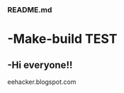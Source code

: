 ### README.md
-Make-build TEST 
=================
-Hi everyone!!
---------------------
eehacker.blogspot.com

